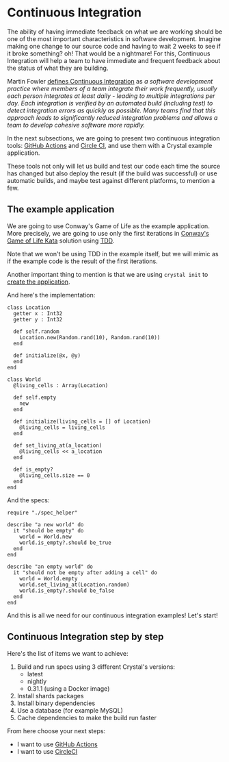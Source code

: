 # Continuous Integration

The ability of having immediate feedback on what we are working should be one of the most important characteristics in software development. Imagine making one change to our source code and having to wait 2 weeks to see if it broke something? oh! That would be a nightmare! For this, Continuous Integration will help a team to have immediate and frequent feedback about the status of what they are building.

Martin Fowler [defines Continuous Integration](https://www.martinfowler.com/articles/continuousIntegration.html) as
*a software development practice where members of a team integrate their work frequently, usually each person integrates at least daily - leading to multiple integrations per day. Each integration is verified by an automated build (including test) to detect integration errors as quickly as possible. Many teams find that this approach leads to significantly reduced integration problems and allows a team to develop cohesive software more rapidly.*

In the next subsections, we are going to present two continuous integration tools: [GitHub Actions](https://docs.github.com/actions) and [Circle CI](https://circleci.com/), and use them with a Crystal example application.

These tools not only will let us build and test our code each time the source has changed but also deploy the result (if the build was successful) or use automatic builds, and maybe test against different platforms, to mention a few.

## The example application

We are going to use Conway's Game of Life as the example application. More precisely, we are going to use only the first iterations in [Conway's Game of Life Kata](http://codingdojo.org/kata/GameOfLife/) solution using [TDD](https://martinfowler.com/bliki/TestDrivenDevelopment.html).

Note that we won't be using TDD in the example itself, but we will mimic as if the example code is the result of the first iterations.

Another important thing to mention is that we are using `crystal init` to [create the application](../../using_the_compiler/README.md#creating-a-crystal-project).

And here's the implementation:

```crystal title="src/game_of_life.cr"
class Location
  getter x : Int32
  getter y : Int32

  def self.random
    Location.new(Random.rand(10), Random.rand(10))
  end

  def initialize(@x, @y)
  end
end

class World
  @living_cells : Array(Location)

  def self.empty
    new
  end

  def initialize(living_cells = [] of Location)
    @living_cells = living_cells
  end

  def set_living_at(a_location)
    @living_cells << a_location
  end

  def is_empty?
    @living_cells.size == 0
  end
end
```

And the specs:

```crystal title="spec/game_of_life_spec.cr"
require "./spec_helper"

describe "a new world" do
  it "should be empty" do
    world = World.new
    world.is_empty?.should be_true
  end
end

describe "an empty world" do
  it "should not be empty after adding a cell" do
    world = World.empty
    world.set_living_at(Location.random)
    world.is_empty?.should be_false
  end
end
```

And this is all we need for our continuous integration examples! Let's start!

## Continuous Integration step by step

Here's the list of items we want to achieve:

1. Build and run specs using 3 different Crystal's versions:
    * latest
    * nightly
    * 0.31.1 (using a Docker image)
2. Install shards packages
3. Install binary dependencies
4. Use a database (for example MySQL)
5. Cache dependencies to make the build run faster

From here choose your next steps:

* I want to use [GitHub Actions](gh-actions.md)
* I want to use [CircleCI](circleci.md)
